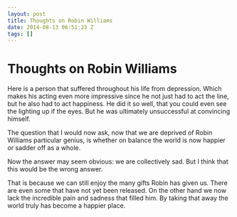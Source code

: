 ```yaml
---
layout: post
title: Thoughts on Robin Williams
date: 2014-08-13 06:51:23 Z
tags: []
---
```

# Thoughts on Robin Williams

Here is a person that suffered throughout his life from depression. Which makes his acting even more impressive since he not just had to act the line, but he also had to act happiness. He did it so well, that you could even see the lighting up if the eyes. But he was ultimately unsuccessful at convincing himself.

The question that I would now ask, now that we are deprived of Robin Williams particular genius, is whether on balance the world is now happier or sadder off as a whole.

Now the answer may seem obvious: we are collectively sad. But I think that this would be the wrong answer.

That is because we can still enjoy the many gifts Robin has given us. There are even some that have not yet been released. On the other hand we now lack the incredible pain and sadness that filled him. By taking that away the world truly has become a happier place.

